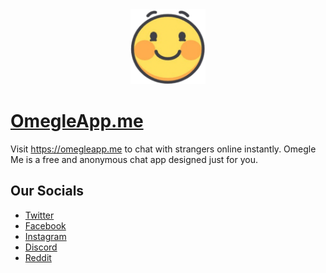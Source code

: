 <div align="center">
  <img style="margin:0 auto;width:120px;height:120px;" src='/logo.png' alt="Omegle app"/>
</div>

# [OmegleApp.me](https://omegleapp.me)

Visit https://omegleapp.me to chat with strangers online instantly. Omegle Me is a free and anonymous chat app designed just for you.

## Our Socials

- [Twitter](https://omegleapp.me/twitter)
- [Facebook](https://omegleapp.me/facebook) 
- [Instagram](https://omegleapp.me/instagram)
- [Discord](https://omegleapp.me/discord)
- [Reddit](https://omegleapp.me/reddit)
